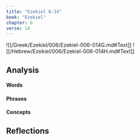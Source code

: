 ```yaml
---
title: "Ezekiel 6:14"
book: "Ezekiel"
chapter: 6
verse: 14
---
```

![[/Greek/Ezekiel/006/Ezekiel-006-014G.md#Text]]
![[/Hebrew/Ezekiel/006/Ezekiel-006-014H.md#Text]]

## Analysis

#### Words

#### Phrases

#### Concepts

## Reflections
